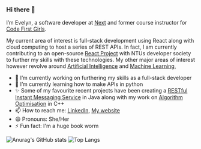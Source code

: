 ### Hi there 👋

I’m Evelyn, a software developer at [Next](https://www.next.co.uk/) and former course instructor for [Code First Girls](https://codefirstgirls.com/).

My current area of interest is full-stack development using React along with cloud computing to host a series of REST APIs. In fact, I am currently contributing to an open-source [React Project]( https://github.com/NTUDevSoc/eventathon) with NTUs developer society to further my skills with these technologies. My other major areas of interest however revolve around [Artificial Intelligence]( https://github.com/EvelynVoce/AI-Chatbot) and [Machine Learning](https://www.kaggle.com/code/jamievoce/predicting-developers-income),


- 🔭 I’m currently working on furthering my skills as a full-stack developer
- 🌱 I’m currently learning how to make APIs in python
- ✨ Some of my favourite recent projects have been creating a [RESTful Instant Messaging Service](https://github.com/EvelynVoce/RestFull-messaging-service-API-) in Java along with my work on [Algorithm Optimisation](https://github.com/EvelynVoce/Algorithmic-complexity-analysis-with-optimised-solutions) in C++
- 📫 How to reach me: [LinkedIn](https://www.linkedin.com/in/evelyn-voce/), [My website](https://EvelynVoce.github.io)
- 😄 Pronouns: She/Her
- ⚡ Fun fact: I'm a huge book worm

<!--
**EvelynVoce/EvelynVoce** is a ✨ _special_ ✨ repository because its `README.md` (this file) appears on your GitHub profile.

Here are some ideas to get you started:

- 🔭 I’m currently working on ...
- 🌱 I’m currently learning ...
- 👯 I’m looking to collaborate on ...
- 🤔 I’m looking for help with ...
- 💬 Ask me about ...
- 📫 How to reach me: ...
- 😄 Pronouns: ...
- ⚡ Fun fact: ...
-->

![Anurag's GitHub stats](https://github-readme-stats.vercel.app/api?username=EvelynVoce&show_icons=true&count_private=true&theme=radical&line_height=20)
![Top Langs](https://github-readme-stats.vercel.app/api/top-langs/?username=EvelynVoce&theme=radical&layout=compact)

